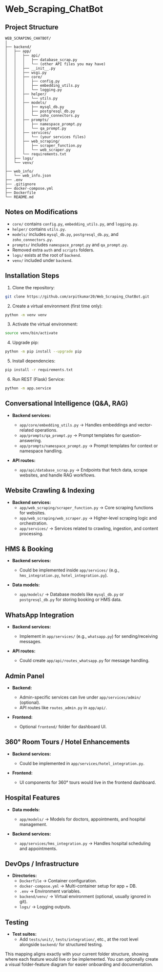 # Web_Scraping_ChatBot

## Project Structure

```
WEB_SCRAPING_CHATBOT/
│
├── backend/
│   ├── app/
│   │   ├── api/
│   │   │   ├── database_scrap.py
│   │   │   └── (other API files you may have)
│   │   ├── __init__.py
│   │   ├── wsgi.py
│   │   ├── core/
│   │   │   ├── config.py
│   │   │   ├── embedding_utils.py
│   │   │   └── logging.py
│   │   ├── helper/
│   │   │   └── utils.py
│   │   ├── models/
│   │   │   ├── mysql_db.py
│   │   │   ├── postgresql_db.py
│   │   │   └── zoho_connectors.py
│   │   ├── prompts/
│   │   │   ├── namespace_prompt.py
│   │   │   └── qa_prompt.py
│   │   ├── services/
│   │   │   └── (your services files)
│   │   ├── web_scraping/
│   │   │   ├── scraper_function.py
│   │   │   └── web_scraper.py
│   │   └── requirements.txt
│   ├── logs/
│   └── venv/
│
├── web_info/
│   └── web_info.json
├── .env
├── .gitignore
├── docker-compose.yml
├── Dockerfile
└── README.md
```

## Notes on Modifications
- `core/` contains `config.py`, `embedding_utils.py`, and `logging.py`.
- `helper/` contains `utils.py`.
- `models/` includes `mysql_db.py`, `postgresql_db.py`, and `zoho_connectors.py`.
- `prompts/` includes `namespace_prompt.py` and `qa_prompt.py`.
- Removed extra `auth` and `scripts` folders.
- `logs/` exists at the root of `backend`.
- `venv/` included under `backend`.

## Installation Steps

1. Clone the repository:
```bash
git clone https://github.com/arpitkumar20/Web_Scraping_ChatBot.git
```

2. Create a virtual environment (first time only):
```bash
python -m venv venv
```

3. Activate the virtual environment:
```bash
source venv/bin/activate
```

4. Upgrade pip:
```bash
python -m pip install --upgrade pip
```

5. Install dependencies:
```bash
pip install -r requirements.txt
```

6. Run REST (Flask) Service:
```bash
python -m app.service
```

## Conversational Intelligence (Q&A, RAG)

- **Backend services:**
  - `app/core/embedding_utils.py` → Handles embeddings and vector-related operations.
  - `app/prompts/qa_prompt.py` → Prompt templates for question-answering.
  - `app/prompts/namespace_prompt.py` → Prompt templates for context or namespace handling.

- **API routes:**
  - `app/api/database_scrap.py` → Endpoints that fetch data, scrape websites, and handle RAG workflows.

## Website Crawling & Indexing

- **Backend services:**
  - `app/web_scraping/scraper_function.py` → Core scraping functions for websites.
  - `app/web_scraping/web_scraper.py` → Higher-level scraping logic and orchestration.
  - `app/services/` → Services related to crawling, ingestion, and content processing.

## HMS & Booking

- **Backend services:**
  - Could be implemented inside `app/services/` (e.g., `hms_integration.py`, `hotel_integration.py`).

- **Data models:**
  - `app/models/` → Database models like `mysql_db.py` or `postgresql_db.py` for storing booking or HMS data.

## WhatsApp Integration

- **Backend services:**
  - Implement in `app/services/` (e.g., `whatsapp.py`) for sending/receiving messages.

- **API routes:**
  - Could create `app/api/routes_whatsapp.py` for message handling.

## Admin Panel

- **Backend:**
  - Admin-specific services can live under `app/services/admin/` (optional).
  - API routes like `routes_admin.py` in `app/api/`.

- **Frontend:**
  - Optional `frontend/` folder for dashboard UI.

## 360° Room Tours / Hotel Enhancements

- **Backend services:**
  - Could be implemented in `app/services/hotel_integration.py`.

- **Frontend:**
  - UI components for 360° tours would live in the frontend dashboard.

## Hospital Features

- **Data models:**
  - `app/models/` → Models for doctors, appointments, and hospital management.

- **Backend services:**
  - `app/services/hms_integration.py` → Handles hospital scheduling and appointments.

## DevOps / Infrastructure

- **Directories:**
  - `Dockerfile` → Container configuration.
  - `docker-compose.yml` → Multi-container setup for app + DB.
  - `.env` → Environment variables.
  - `backend/venv/` → Virtual environment (optional, usually ignored in git).
  - `logs/` → Logging outputs.

## Testing

- **Test suites:**
  - Add `tests/unit/`, `tests/integration/`, etc., at the root level alongside `backend/` for structured testing.

This mapping aligns exactly with your current folder structure, showing where each feature would live or be implemented. You can optionally create a visual folder-feature diagram for easier onboarding and documentation.
